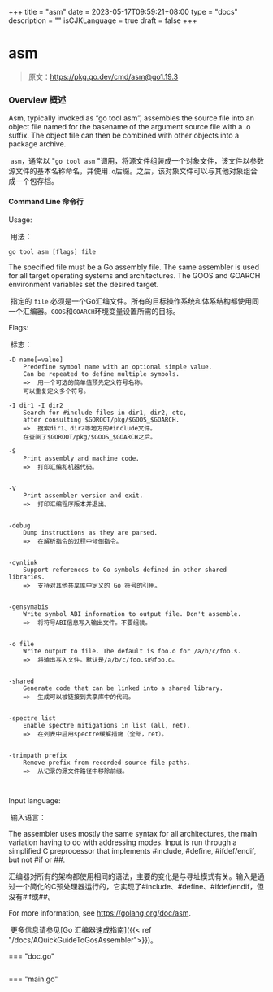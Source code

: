+++
title = "asm"
date = 2023-05-17T09:59:21+08:00
type = "docs"
description = ""
isCJKLanguage = true
draft = false
+++
# asm

> 原文：https://pkg.go.dev/cmd/asm@go1.19.3

### Overview 概述

Asm, typically invoked as “go tool asm”, assembles the source file into an object file named for the basename of the argument source file with a .o suffix. The object file can then be combined with other objects into a package archive.

​	`asm`，通常以 "`go tool asm` "调用，将源文件组装成一个对象文件，该文件以参数源文件的基本名称命名，并使用`.o`后缀。之后，该对象文件可以与其他对象组合成一个包存档。

#### Command Line 命令行

Usage:

​	用法：

```
go tool asm [flags] file
```

The specified file must be a Go assembly file. The same assembler is used for all target operating systems and architectures. The GOOS and GOARCH environment variables set the desired target.

​	指定的 `file` 必须是一个Go汇编文件。所有的目标操作系统和体系结构都使用同一个汇编器。`GOOS`和`GOARCH`环境变量设置所需的目标。

Flags:

​	标志：

```
-D name[=value]
	Predefine symbol name with an optional simple value.
	Can be repeated to define multiple symbols.
	=>	用一个可选的简单值预先定义符号名称。
	可以重复定义多个符号。
	
-I dir1 -I dir2
	Search for #include files in dir1, dir2, etc,
	after consulting $GOROOT/pkg/$GOOS_$GOARCH.
	=>	搜索dir1、dir2等地方的#include文件。
	在查阅了$GOROOT/pkg/$GOOS_$GOARCH之后。
	
-S
	Print assembly and machine code.
	=> 	打印汇编和机器代码。

		
-V
	Print assembler version and exit.
	=> 	打印汇编程序版本并退出。

	
-debug
	Dump instructions as they are parsed.
	=> 	在解析指令的过程中倾倒指令。

	
-dynlink
	Support references to Go symbols defined in other shared libraries.
	=> 	支持对其他共享库中定义的 Go 符号的引用。

	
-gensymabis
	Write symbol ABI information to output file. Don't assemble.
	=> 	将符号ABI信息写入输出文件。不要组装。

	
-o file
	Write output to file. The default is foo.o for /a/b/c/foo.s.
	=> 	将输出写入文件。默认是/a/b/c/foo.s的foo.o。

	
-shared
	Generate code that can be linked into a shared library.
	=> 	生成可以被链接到共享库中的代码。

	
-spectre list
	Enable spectre mitigations in list (all, ret).
	=> 	在列表中启用spectre缓解措施（全部，ret）。

	
-trimpath prefix
	Remove prefix from recorded source file paths.
	=> 	从记录的源文件路径中移除前缀。

	
```

Input language:

​	输入语言：

The assembler uses mostly the same syntax for all architectures, the main variation having to do with addressing modes. Input is run through a simplified C preprocessor that implements #include, #define, #ifdef/endif, but not #if or ##.

​	汇编器对所有的架构都使用相同的语法，主要的变化是与寻址模式有关。输入是通过一个简化的C预处理器运行的，它实现了#include、#define、#ifdef/endif，但没有#if或##。

For more information, see https://golang.org/doc/asm.

​	更多信息请参见[Go 汇编器速成指南]({{< ref "/docs/AQuickGuideToGosAssembler">}})。



=== "doc.go"

```

```

=== "main.go"

```

```



